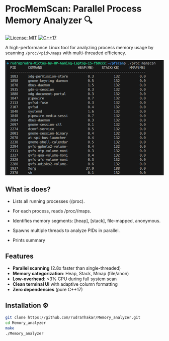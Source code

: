 # ProcMemScan: Parallel Process Memory Analyzer 🔍

[![License: MIT](https://img.shields.io/badge/License-MIT-blue.svg)](https://opensource.org/licenses/MIT)
[![C++17](https://img.shields.io/badge/C++-17-blue.svg)](https://en.cppreference.com/w/cpp/17)

A high-performance Linux tool for analyzing process memory usage by scanning `/proc/<pid>/maps` with multi-threaded efficiency.

![Sample Output](./assets/proc_scan.png) 

## What is does?
- Lists all running processes (/proc).

- For each process, reads /proc/<pid>/maps.

- Identifies memory segments: [heap], [stack], file-mapped, anonymous.

- Spawns multiple threads to analyze PIDs in parallel.

- Prints summary



## Features 
- **Parallel scanning** (2.8x faster than single-threaded)
- **Memory categorization**: Heap, Stack, Mmap (file/anon)
- **Low-overhead**: <3% CPU during full system scan
- **Clean terminal UI** with adaptive column formatting
- **Zero dependencies** (pure C++17)

## Installation ⚙️
```bash
git clone https://github.com/rudraThakar/Memory_analyzer.git
cd Memory_analyzer
make
./Memory_analyzer
